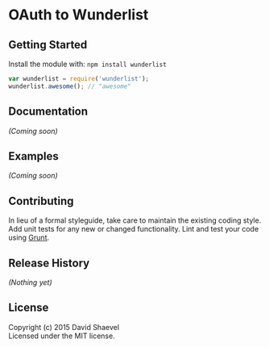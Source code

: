 # OAuth to Wunderlist 

## Getting Started
Install the module with: `npm install wunderlist`

```javascript
var wunderlist = require('wunderlist');
wunderlist.awesome(); // "awesome"
```

## Documentation
_(Coming soon)_

## Examples
_(Coming soon)_

## Contributing
In lieu of a formal styleguide, take care to maintain the existing coding style. Add unit tests for any new or changed functionality. Lint and test your code using [Grunt](http://gruntjs.com/).

## Release History
_(Nothing yet)_

## License
Copyright (c) 2015 David Shaevel  
Licensed under the MIT license.

